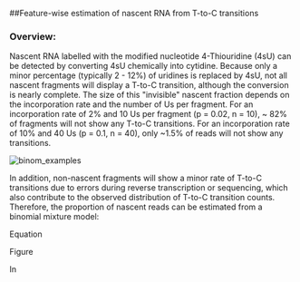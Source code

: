 ##Feature-wise estimation of nascent RNA from T-to-C transitions

### Overview:
Nascent RNA labelled with the modified nucleotide 4-Thiouridine (4sU) can be detected by converting 4sU chemically into cytidine. Because only a minor percentage (typically 2 - 12%) of uridines is replaced by 4sU, not all nascent fragments will display a T-to-C transition, although the conversion is nearly complete. The size of this "invisible" nascent fraction depends on the incorporation rate and the number of Us per fragment. For an incorporation rate of 2% and 10 Us per fragment (p = 0.02, n = 10), ~ 82% of fragments will not show any T-to-C transitions. For an incorporation rate of 10% and 40 Us (p = 0.1, n = 40), only ~1.5% of reads will not show any transitions.

![binom_examples](https://user-images.githubusercontent.com/37538623/234312680-53e2f763-d91b-424a-a462-334865e690f7.png)

In addition, non-nascent fragments will show a minor rate of T-to-C transitions due to errors during reverse transcription or sequencing, which also contribute to the observed distribution of T-to-C transition counts. Therefore, the proportion of nascent reads can be estimated from a binomial mixture model:

Equation

Figure

In <Title of mansucript> (ref.), we estimated these parameters separately for intronic and spliced fragments as well as for regulatory groups of genes.  

## Steps
> Alignment to the genome using STAR (ref)
> Identification of SNPs (from an external set of sequences; theoretically, this can be achieved from the same data, because SNPs should lead to a much higher T-to-C transition rate than 4sU incorporation)
> Removal of reads that overlap putative SNPs
> Identification and annotation of intronic and exon-exon junction reads with featureCounts (ref)
> Feature-wise counting of T-to-C transitions (i.e. at the gene-level)
> Estimation of parameters (transition probability and proportion of nascent reads, background transition rate within non-nascent reads) for groups of genes using non-linear regression in R 

## Tools
In <Title of mansucript> (ref.), we used the following tools:
> STAR v2.5.3a
> samtools v???
> featureCounts v???
> R v4.0.5
